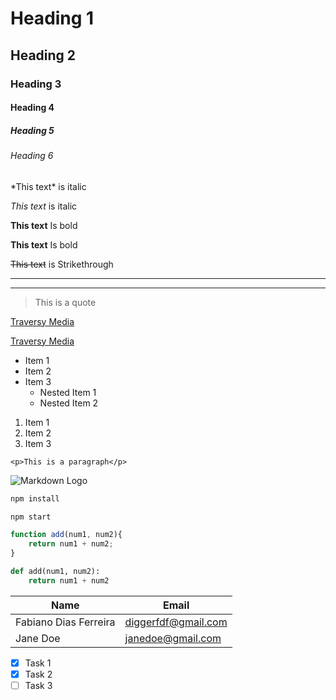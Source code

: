 <!-- Headings -->
# Heading 1
## Heading 2
### Heading 3
#### Heading 4
##### Heading 5
###### Heading 6

<!-- Italics -->
\*This text\* is italic

_This text_ is italic

<!-- Strong -->
**This text** Is bold

__This text__ Is bold

<!-- Strikethrough -->
~~This text~~ is Strikethrough

<!-- Horizontal Rule -->

---

___

<!-- Blockquote -->

> This is a quote

<!-- Links -->
[Traversy Media](http://www.traversymedia.com)

[Traversy Media](http://www.traversymedia.com
"Tooltip")

<!-- Unordered lists -->

* Item 1
* Item 2
* Item 3
    * Nested Item 1
    * Nested Item 2

<!-- Ordered lists -->

1. Item 1
1. Item 2
1. Item 3

<!-- Inline Code Block -->
`<p>This is a paragraph</p>`


<!-- Images -->
![Markdown Logo](https://markdown-here.com/img/icon256.png)

<!-- GitHub Markdown -->

<!-- Code Blocks -->

```bash
npm install

npm start
```

```javascript
function add(num1, num2){
    return num1 + num2;
}
```
```python
def add(num1, num2):
    return num1 + num2
```
<!-- Tables -->

| Name  | Email |
|-----------------------|---------------------|
| Fabiano Dias Ferreira | diggerfdf@gmail.com |
| Jane Doe              | janedoe@gmail.com   |

<!-- Task Lists -->

*[x] Task 1
*[x] Task 2
*[ ] Task 3
